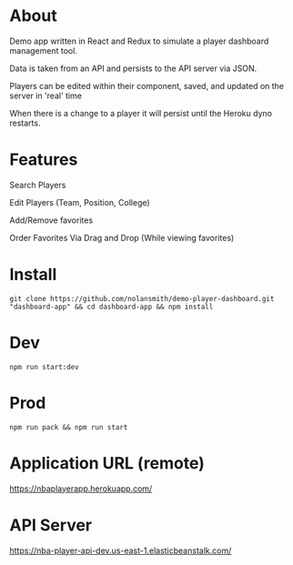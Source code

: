 # About
Demo app written in React and Redux to simulate a player dashboard management tool.

Data is taken from an API and persists to the API server via JSON.

Players can be edited within their component, saved, and updated on the server in 'real' time

When there is a change to a player it will persist until the Heroku dyno restarts.


# Features
Search Players

Edit Players (Team, Position, College)

Add/Remove favorites

Order Favorites Via Drag and Drop (While viewing favorites)

# Install
`git clone https://github.com/nolansmith/demo-player-dashboard.git "dashboard-app" && cd dashboard-app && npm install`

# Dev
`npm run start:dev`

# Prod
`npm run pack && npm run start`


# Application URL (remote)
https://nbaplayerapp.herokuapp.com/


# API Server
https://nba-player-api-dev.us-east-1.elasticbeanstalk.com/

